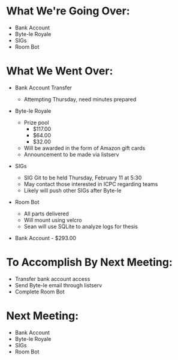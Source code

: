 # What We're Going Over:
- Bank Account
- Byte-le Royale
- SIGs
- Room Bot

# What We Went Over:

- Bank Account Transfer
    - Attempting Thursday, need minutes prepared

- Byte-le Royale
    - Prize pool
        - $117.00
        - $64.00 
        - $32.00
    - Will be awarded in the form of Amazon gift cards
    - Announcement to be made via listserv

- SIGs
    - SIG Git to be held Thursday, February 11 at 5:30
    - May contact those interested in ICPC regarding teams
    - Likely will push other SIGs after Byte-le

- Room Bot
    - All parts delivered
    - Will mount using velcro
    - Sean will use SQLite to analyze logs for thesis

- Bank Account - $293.00

# To Accomplish By Next Meeting: 
- Transfer bank account access 
- Send Byte-le email through listserv
- Complete Room Bot

# Next Meeting:
- Bank Account
- Byte-le Royale
- SIGs
- Room Bot
